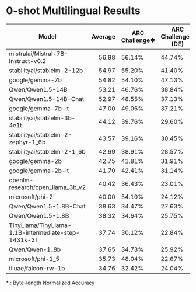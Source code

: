 # 0-shot Multilingual Results
|                        Model                        | Average | ARC Challenge✱ | ARC Challenge✱ (DE) | ARC Challenge✱ (ES) | ARC Challenge✱ (FR) | ARC Challenge✱ (IT) | ARC Challenge✱ (NL) | ARC Challenge✱ (PT) | ARC Easy✱ | HellaSwag✱ | HellaSwag✱ (DE) | HellaSwag✱ (ES) | HellaSwag✱ (FR) | HellaSwag✱ (IT) | HellaSwag✱ (NL) | HellaSwag✱ (PT) | Hendrycks Test | Hendrycks Test (DE) | Hendrycks Test (ES) | Hendrycks Test (FR) | Hendrycks Test (IT) | Hendrycks Test (NL) | Hendrycks Test (PT) | LAMBADA OpenAI | LAMBADA OpenAI (DE) | LAMBADA OpenAI (ES) | LAMBADA OpenAI (FR) | LAMBADA OpenAI (IT) |  PIQA  |  SciQ  | TruthfulQA (MC) | TruthfulQA (MC) (DE) | TruthfulQA (MC) (ES) | TruthfulQA (MC) (FR) | TruthfulQA (MC) (IT) | TruthfulQA (MC) (NL) | TruthfulQA (MC) (PT) | Winogrande |
| --------------------------------------------------- | ------: | -------------- | ------------------- | ------------------- | ------------------- | ------------------- | ------------------- | ------------------- | --------- | ---------- | --------------- | --------------- | --------------- | --------------- | --------------- | --------------- | -------------- | ------------------- | ------------------- | ------------------- | ------------------- | ------------------- | ------------------- | -------------- | ------------------- | ------------------- | ------------------- | ------------------- | ------ | ------ | --------------- | -------------------- | -------------------- | -------------------- | -------------------- | -------------------- | -------------------- | ---------- |
| mistralai/Mistral-7B-Instruct-v0.2                  |   56.98 | 56.14%         | 44.74%              | 47.95%              | 47.73%              | 46.45%              | 40.80%              | 47.35%              | 76.68%    | 83.65%     | 61.32%          | 67.76%          | 67.25%          | 63.06%          | 59.55%          | 65.38%          | 54.44%         | 43.41%              | 43.62%              | 43.97%              | 44.60%              | 42.99%              | 43.72%              | 71.45%         | 38.11%              | 37.96%              | 48.75%              | 45.45%              | 80.30% | 95.30% | 66.88%          | 61.62%               | 59.17%               | 61.40%               | 57.82%               | 58.79%               | 58.88%               | 73.72%     |
| stabilityai/stablelm-2-12b                          |   54.97 | 55.20%         | 41.40%              | 48.80%              | 46.45%              | 46.11%              | 42.60%              | 45.38%              | 80.64%    | 81.87%     | 64.90%          | 71.71%          | 69.97%          | 68.19%          | 68.08%          | 69.76%          | 53.67%         | 47.69%              | 47.58%              | 48.13%              | 47.44%              | 48.50%              | 47.11%              | 74.13%         | 43.80%              | 29.11%              | 54.22%              | 51.02%              | 79.54% | 96.10% | 42.20%          | 41.69%               | 39.95%               | 42.04%               | 41.70%               | 41.63%               | 41.04%               | 74.35%     |
| google/gemma-7b                                     |   54.82 | 54.10%         | 47.13%              | 46.15%              | 47.13%              | 45.94%              | 44.05%              | 45.90%              | 80.85%    | 80.35%     | 63.99%          | 69.77%          | 67.54%          | 65.29%          | 63.63%          | 66.90%          | 58.96%         | 44.65%              | 48.33%              | 47.00%              | 45.36%              | 47.24%              | 46.84%              | 67.34%         | 38.81%              | 39.72%              | 50.05%              | 48.19%              | 79.33% | 95.10% | 45.22%          | 43.35%               | 42.34%               | 44.48%               | 44.10%               | 44.69%               | 44.62%               | 73.95%     |
| Qwen/Qwen1.5-14B                                    |   53.21 | 46.76%         | 38.84%              | 40.26%              | 40.03%              | 40.80%              | 36.78%              | 40.68%              | 68.48%    | 79.33%     | 57.91%          | 65.68%          | 64.25%          | 61.30%          | 59.34%          | 62.01%          | 57.42%         | 43.27%              | 45.32%              | 45.73%              | 43.56%              | 45.50%              | 44.67%              | 71.86%         | 41.06%              | 27.91%              | 50.92%              | 46.98%              | 79.54% | 95.00% | 52.01%          | 49.87%               | 51.57%               | 50.35%               | 52.37%               | 49.31%               | 51.67%               | 70.40%     |
| Qwen/Qwen1.5-14B-Chat                               |   52.97 | 48.55%         | 37.13%              | 37.61%              | 40.55%              | 41.75%              | 35.67%              | 41.28%              | 66.41%    | 80.26%     | 58.91%          | 65.91%          | 64.71%          | 62.85%          | 60.14%          | 62.42%          | 53.99%         | 41.96%              | 44.03%              | 43.61%              | 42.52%              | 41.52%              | 41.62%              | 64.45%         | 37.82%              | 24.98%              | 44.75%              | 39.69%              | 75.52% | 94.20% | 60.32%          | 54.71%               | 56.20%               | 56.71%               | 55.14%               | 55.37%               | 57.85%               | 68.82%     |
| google/gemma-7b-it                                  |   47.00 | 49.06%         | 37.21%              | 40.00%              | 38.32%              | 38.41%              | 33.96%              | 39.66%              | 72.90%    | 72.81%     | 48.21%          | 54.83%          | 52.82%          | 49.56%          | 46.91%          | 51.76%          | 46.53%         | 33.75%              | 35.29%              | 37.26%              | 34.97%              | 32.59%              | 35.03%              | 60.37%         | 27.44%              | 26.96%              | 34.31%              | 32.14%              | 77.48% | 95.40% | 47.27%          | 51.29%               | 51.72%               | 47.20%               | 47.00%               | 44.33%               | 46.44%               | 67.80%     |
| stabilityai/stablelm-3b-4e1t                        |   44.12 | 39.76%         | 29.60%              | 32.14%              | 32.08%              | 30.37%              | 28.06%              | 31.62%              | 67.72%    | 73.92%     | 46.59%          | 53.17%          | 52.01%          | 49.35%          | 47.67%          | 51.76%          | 32.69%         | 27.26%              | 27.71%              | 30.13%              | 29.71%              | 28.40%              | 28.72%              | 70.58%         | 34.52%              | 37.36%              | 43.28%              | 41.82%              | 79.49% | 94.70% | 37.21%          | 43.51%               | 42.26%               | 42.99%               | 42.85%               | 42.93%               | 41.78%               | 66.54%     |
| stabilityai/stablelm-2-zephyr-1_6b                  |   43.57 | 39.16%         | 30.45%              | 33.33%              | 32.16%              | 31.22%              | 29.51%              | 33.93%              | 60.40%    | 68.80%     | 46.64%          | 51.96%          | 50.92%          | 48.98%          | 47.99%          | 51.22%          | 35.49%         | 31.40%              | 31.81%              | 29.78%              | 31.44%              | 32.59%              | 30.07%              | 59.21%         | 29.75%              | 18.46%              | 37.16%              | 35.61%              | 74.97% | 88.70% | 45.06%          | 47.04%               | 45.40%               | 46.53%               | 47.54%               | 48.28%               | 45.06%               | 64.09%     |
| stabilityai/stablelm-2-1_6b                         |   42.99 | 38.91%         | 28.57%              | 30.68%              | 30.88%              | 29.00%              | 28.66%              | 30.26%              | 68.18%    | 68.96%     | 45.79%          | 51.81%          | 50.35%          | 48.69%          | 48.33%          | 50.97%          | 33.28%         | 26.02%              | 29.01%              | 27.59%              | 28.46%              | 29.24%              | 27.97%              | 66.14%         | 34.45%              | 22.94%              | 41.35%              | 40.17%              | 76.28% | 95.50% | 38.77%          | 43.79%               | 41.75%               | 43.70%               | 43.97%               | 44.47%               | 42.28%               | 63.54%     |
| google/gemma-2b                                     |   42.75 | 41.81%         | 31.91%              | 33.68%              | 34.64%              | 31.48%              | 31.57%              | 35.30%              | 72.26%    | 71.43%     | 46.05%          | 53.21%          | 51.15%          | 47.20%          | 45.85%          | 49.79%          | 32.94%         | 25.60%              | 26.89%              | 27.45%              | 26.18%              | 27.15%              | 25.32%              | 63.79%         | 32.72%              | 34.78%              | 39.57%              | 37.22%              | 77.04% | 94.20% | 33.09%          | 41.07%               | 38.32%               | 39.09%               | 40.19%               | 36.32%               | 40.75%               | 64.88%     |
| google/gemma-2b-it                                  |   41.70 | 42.41%         | 31.14%              | 33.68%              | 35.67%              | 31.31%              | 27.20%              | 33.42%              | 66.33%    | 64.14%     | 39.61%          | 46.13%          | 43.87%          | 39.89%          | 38.23%          | 43.02%          | 36.94%         | 30.09%              | 28.67%              | 28.79%              | 27.77%              | 29.17%              | 29.60%              | 57.77%         | 26.96%              | 27.93%              | 34.83%              | 28.31%              | 74.92% | 92.60% | 45.83%          | 47.22%               | 46.56%               | 42.91%               | 44.59%               | 40.13%               | 42.64%               | 62.67%     |
| openlm-research/open_llama_3b_v2                    |   40.42 | 36.43%         | 23.01%              | 27.95%              | 29.51%              | 28.14%              | 24.72%              | 26.75%              | 63.38%    | 70.00%     | 39.67%          | 45.87%          | 45.19%          | 42.52%          | 38.55%          | 43.21%          | 27.82%         | 24.57%              | 23.89%              | 24.70%              | 24.86%              | 25.96%              | 25.19%              | 67.42%         | 30.78%              | 35.69%              | 42.15%              | 40.64%              | 76.88% | 92.50% | 34.60%          | 43.64%               | 41.37%               | 42.42%               | 39.30%               | 41.10%               | 41.91%               | 63.38%     |
| microsoft/phi-2                                     |   40.00 | 54.10%         | 24.12%              | 30.94%              | 29.17%              | 23.10%              | 23.44%              | 26.15%              | 78.24%    | 73.82%     | 30.23%          | 37.97%          | 35.15%          | 32.10%          | 29.75%          | 34.56%          | 44.07%         | 28.78%              | 29.15%              | 28.93%              | 29.36%              | 26.87%              | 29.60%              | 62.74%         | 15.99%              | 22.96%              | 28.33%              | 21.83%              | 78.78% | 94.90% | 44.51%          | 43.52%               | 44.29%               | 41.10%               | 39.98%               | 39.67%               | 46.28%               | 75.45%     |
| Qwen/Qwen1.5-1.8B-Chat                              |   38.63 | 34.47%         | 27.63%              | 28.80%              | 26.69%              | 26.52%              | 24.98%              | 27.44%              | 60.52%    | 59.88%     | 33.65%          | 39.02%          | 38.11%          | 35.90%          | 33.59%          | 37.37%          | 36.14%         | 27.95%              | 28.26%              | 27.52%              | 26.59%              | 29.38%              | 27.16%              | 60.16%         | 26.63%              | 20.28%              | 38.44%              | 32.68%              | 73.34% | 91.30% | 40.59%          | 41.29%               | 43.62%               | 39.61%               | 42.41%               | 39.97%               | 42.07%               | 59.51%     |
| Qwen/Qwen1.5-1.8B                                   |   38.32 | 34.64%         | 25.75%              | 26.92%              | 27.97%              | 26.26%              | 24.04%              | 27.01%              | 59.05%    | 60.83%     | 33.71%          | 38.64%          | 37.79%          | 35.81%          | 33.39%          | 37.31%          | 38.61%         | 29.61%              | 27.37%              | 29.92%              | 28.81%              | 29.59%              | 28.51%              | 57.87%         | 22.30%              | 16.13%              | 30.31%              | 25.58%              | 73.18% | 92.80% | 39.40%          | 43.76%               | 44.75%               | 41.48%               | 44.12%               | 40.08%               | 44.07%               | 60.30%     |
| TinyLlama/TinyLlama-1.1B-intermediate-step-1431k-3T |   37.74 | 30.12%         | 22.84%              | 26.58%              | 27.37%              | 24.47%              | 22.84%              | 26.92%              | 55.35%    | 59.20%     | 36.20%          | 41.42%          | 40.37%          | 37.89%          | 35.91%          | 40.24%          | 26.40%         | 24.84%              | 24.03%              | 24.84%              | 24.31%              | 25.12%              | 23.08%              | 58.82%         | 28.18%              | 29.85%              | 34.62%              | 32.27%              | 73.34% | 88.80% | 37.60%          | 42.49%               | 41.66%               | 42.62%               | 41.95%               | 42.53%               | 42.26%               | 59.12%     |
| Qwen/Qwen-1_8b                                      |   37.65 | 34.73%         | 25.92%              | 27.86%              | 28.31%              | 26.26%              | 24.04%              | 26.58%              | 58.54%    | 60.28%     | 32.75%          | 38.81%          | 37.49%          | 35.55%          | 32.40%          | 36.41%          | 38.58%         | 27.81%              | 27.58%              | 28.72%              | 26.18%              | 28.82%              | 27.36%              | 57.15%         | 20.20%              | 14.67%              | 27.50%              | 24.86%              | 72.85% | 91.90% | 38.09%          | 43.05%               | 44.36%               | 41.63%               | 42.45%               | 41.63%               | 43.05%               | 58.80%     |
| microsoft/phi-1_5                                   |   35.73 | 48.04%         | 22.67%              | 26.50%              | 23.61%              | 23.61%              | 22.41%              | 26.32%              | 73.11%    | 62.60%     | 28.47%          | 30.13%          | 29.71%          | 29.53%          | 28.82%          | 30.15%          | 30.35%         | 25.47%              | 24.23%              | 23.64%              | 24.24%              | 25.12%              | 24.98%              | 53.43%         | 7.03%               | 14.61%              | 16.46%              | 11.10%              | 76.61% | 93.30% | 40.86%          | 41.91%               | 43.74%               | 40.89%               | 44.47%               | 36.87%               | 44.43%               | 72.77%     |
| tiiuae/falcon-rw-1b                                 |   34.76 | 32.42%         | 24.04%              | 22.91%              | 23.61%              | 24.72%              | 23.10%              | 23.16%              | 57.49%    | 61.60%     | 28.48%          | 31.76%          | 30.76%          | 30.65%          | 29.33%          | 30.56%          | 25.69%         | 24.78%              | 24.98%              | 24.84%              | 24.24%              | 23.59%              | 23.69%              | 54.96%         | 13.76%              | 15.74%              | 20.43%              | 15.23%              | 75.24% | 89.70% | 36.08%          | 43.24%               | 44.28%               | 41.79%               | 42.72%               | 39.48%               | 46.17%               | 61.01%     |

\* : Byte-length Normalized Accuracy

